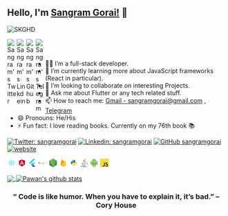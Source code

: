 ## Hello, I'm [Sangram Gorai!](https://www.sangramgorai.online) 👋

<p align="left"> <img src="https://komarev.com/ghpvc/?username=SKGHD&label=Views&color=blue&style=plastic" alt="SKGHD" /> </p>

<a href="https://twitter.com/sangramgorai">
  <img align="left" alt="Sangram's Twitter" width="22px" src="https://cdn.jsdelivr.net/npm/simple-icons@v3/icons/twitter.svg" />
</a>
<a href="https://linkedin.com/in/sangramgorai">
  <img align="left" alt="Sangram's Linkdein" width="22px" src="https://cdn.jsdelivr.net/npm/simple-icons@v3/icons/linkedin.svg" />
</a>
<a href="https://github.com/SKGHD">
  <img align="left" alt="Sangram's Github" width="22px" src="https://cdn.jsdelivr.net/npm/simple-icons@v3/icons/github.svg" />
</a>
<a href="https://t.me/skghd1">
  <img align="left" alt="Sangram's Telegram" width="22px" src="https://cdn.jsdelivr.net/npm/simple-icons@v3/icons/telegram.svg" />
</a>

<br/>
<br/>

- 👨‍💻 I’m a full-stack developer.
- 🌱 I’m currently learning more about JavaScript frameworks (React in particular).
- 👯 I’m looking to collaborate on interesting Projects.
- 💬 Ask me about Flutter or any tech related stuff.
- 📫 How to reach me: [Gmail - sangramgorai@gmail.com](mailto:sangramgorai@gmail.com) , [Telegram](https://t.me/skghd1)
- 😄 Pronouns: He/His
- ⚡ Fun fact: I love reading books. Currently on my 76th book 📚

[![Twitter: sangramgorai](https://img.shields.io/twitter/follow/sangramgorai?style=social)](https://twitter.com/sangramgorai)
[![Linkedin: sangramgorai](https://img.shields.io/badge/-sangramgorai-blue?style=flat-square&logo=Linkedin&logoColor=white&link=https://www.linkedin.com/in/sangramgorai/)](https://www.linkedin.com/in/sangramgorai/)
[![GitHub sangramgorai](https://img.shields.io/github/followers/SKGHD?label=follow&style=social)](https://github.com/SKGHD)
[![website](https://img.shields.io/badge/PortfolioWebsite-sangramgorai.online-2648ff?style=flat-square&logo=google-chrome)](https://sangramgorai.online/)

<code><img height="20" src="https://raw.githubusercontent.com/github/explore/80688e429a7d4ef2fca1e82350fe8e3517d3494d/topics/react/react.png"></code>
<code><img height="20" src="https://raw.githubusercontent.com/github/explore/80688e429a7d4ef2fca1e82350fe8e3517d3494d/topics/angular/angular.png"></code>
<code><img height="20" src="https://raw.githubusercontent.com/github/explore/80688e429a7d4ef2fca1e82350fe8e3517d3494d/topics/flutter/flutter.png"></code>
<code><img height="20" src="https://raw.githubusercontent.com/github/explore/80688e429a7d4ef2fca1e82350fe8e3517d3494d/topics/mongodb/mongodb.png"></code>
<code><img height="20" src="https://raw.githubusercontent.com/github/explore/80688e429a7d4ef2fca1e82350fe8e3517d3494d/topics/nodejs/nodejs.png"></code>
<code><img height="20" src="https://raw.githubusercontent.com/github/explore/80688e429a7d4ef2fca1e82350fe8e3517d3494d/topics/firebase/firebase.png"></code>
<code><img height="20" src="https://raw.githubusercontent.com/github/explore/80688e429a7d4ef2fca1e82350fe8e3517d3494d/topics/python/python.png"></code>
<code><img height="20" src="https://raw.githubusercontent.com/github/explore/80688e429a7d4ef2fca1e82350fe8e3517d3494d/topics/java/java.png"></code> 
<code><img height="20" src="https://raw.githubusercontent.com/github/explore/80688e429a7d4ef2fca1e82350fe8e3517d3494d/topics/android/android.png"></code>
<code><img height="20" src="https://raw.githubusercontent.com/github/explore/80688e429a7d4ef2fca1e82350fe8e3517d3494d/topics/javascript/javascript.png"></code>



<a href="https://github.com/SKGHD">
  <img align="center" src="https://github-readme-stats.vercel.app/api/top-langs/?username=SKGHD&theme=light&hide_langs_below=1" />
</a>

<a href="https://github.com/SKGHD">
 <img align="center" src="https://github-readme-stats.vercel.app/api?username=SKGHD&show_icons=true&theme=light&line_height=27" alt="Pawan's github stats"/>
</a>


<div align="center">

### “ Code is like humor. When you have to explain it, it’s bad.” – Cory House

</div>

